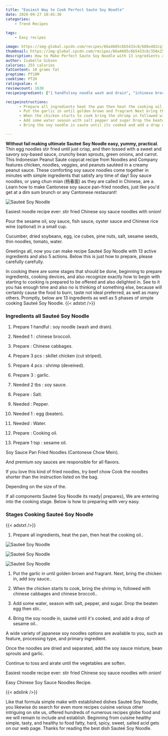 ```yaml
---
title: "Easiest Way to Cook Perfect Saute Soy Noodle"
date: 2020-09-27 10:45:36
categories:
    - Trend Recipes
    
tags:
    - Easy recipes

image: https://img-global.cpcdn.com/recipes/66a4685c6b5433c8/680x482cq70/sautee-soy-noodle-recipe-main-photo.jpg
thumbnail: https://img-global.cpcdn.com/recipes/66a4685c6b5433c8/350x250cq70/sautee-soy-noodle-recipe-main-photo.jpg
description: How to Make Perfect Saute Soy Noodle with 13 ingredients and 5 stages of easy cooking.
author: Isabelle Gibson
calories: 255 calories
fatContent: 10 grams fat
preptime: PT19M
cooktime: PT2H
ratingvalue: 4
reviewcount: 1630
recipeingredient: ["1 handfulsoy noodle wash and drain", "1chinese broccoli", "Chinese cabbages", "3 pcsskillet chicken cut striped", "4 pcsshrimp deveined", "3garlic", "2 tbssoy sauce", "Salt", "Pepper", "1egg beaten", "Water", "Cooking oil", "1 tspsesame oil"]

recipeinstructions: 
      - Prepare all ingredients heat the pan then heat the cooking oil 
      - Put the garlic in until golden brown and fragrant Next bring the chicken in add soy sauce 
      - When the chicken starts to cook bring the shrimp in followed with chinese cabbages and chinese broccoli 
      - Add some water season with salt pepper and sugar Drop the beaten egg then stir 
      - Bring the soy noodle in saute until its cooked and add a drop of sesame oil

---
```




**Without fail making ultimate Sauteé Soy Noodle easy, yummy, practical**. Thin egg noodles stir fried until just crisp, and then tossed with a sweet and savory soy-based sauce, crunchy bean sprouts, green onions, and carrot. This Indonesian Peanut Saute copycat recipe from Noodles and Company features chicken, noodles, veggies, and peanuts sautéed in a creamy peanut sauce. These comforting soy sauce noodles come together in minutes with simple ingredients that satisfy any time of day! Soy sauce noodles, or yang chun mian (杨春面) as they are called in Chinese, are a. Learn how to make Cantonese soy sauce pan-fried noodles, just like you&#39;d get at a dim sum brunch or any Cantonese restaurant!


![Sauteé Soy Noodle](https://img-global.cpcdn.com/recipes/66a4685c6b5433c8/680x482cq70/sautee-soy-noodle-recipe-main-photo.jpg "Sauteé Soy Noodle")



Easiest noodle recipe ever: stir fried Chinese soy sauce noodles with onion!

Pour the sesame oil, soy sauce, fish sauce, oyster sauce and Chinese rice wine (optional) in a small cup.

Cucumber, dried soybeans, egg, ice cubes, pine nuts, salt, sesame seeds, thin noodles, tomato, water.


Greetings all, now you can make recipe Sauteé Soy Noodle with 13 active ingredients and also 5 actions. Below this is just how to prepare, please carefully carefully.

In cooking there are some stages that should be done, beginning to prepare ingredients, cooking devices, and also recognize exactly how to begin with starting to cooking is prepared to be offered and also delighted in. See to it you has enough time and also no is thinking of something else, because will certainly cause the food to burn, taste not ideal preferred, as well as many others. Promptly, below are 13 ingredients as well as 5 phases of simple cooking Sauteé Soy Noodle.
{{< adstxt />}}

### Ingredients all Sauteé Soy Noodle


1. Prepare 1 handful : soy noodle (wash and drain).

1. Needed 1 : chinese broccoli.

1. Prepare  : Chinese cabbages.

1. Prepare 3 pcs : skillet chicken (cut striped).

1. Prepare 4 pcs : shrimp (deveined).

1. Prepare 3 : garlic.

1. Needed 2 tbs : soy sauce.

1. Prepare  : Salt.

1. Needed  : Pepper.

1. Needed 1 : egg (beaten).

1. Needed  : Water.

1. Prepare  : Cooking oil.

1. Prepare 1 tsp : sesame oil.


Soy Sauce Pan Fried Noodles (Cantonese Chow Mein).

And premium soy sauces are responsible for all flavors.

If you love this kind of fried noodles, try beef chow Cook the noodles shorter than the instruction listed on the bag.

Depending on the size of the.


If all components Sauteé Soy Noodle its ready| prepares}, We are entering into the cooking stage. Below is how to preparing with very easy.

### Stages Cooking Sauteé Soy Noodle

{{< adstxt />}}


1. Prepare all ingredients, heat the pan, then heat the cooking oil..



![Sauteé Soy Noodle](https://img-global.cpcdn.com/steps/4d3878f3fda9189f/160x128cq70/sautee-soy-noodle-recipe-step-1-photo.jpg" "Sauteé Soy Noodle")

![Sauteé Soy Noodle](https://img-global.cpcdn.com/steps/3a8f3483bd60f0cb/160x128cq70/sautee-soy-noodle-recipe-step-1-photo.jpg" "Sauteé Soy Noodle")

![Sauteé Soy Noodle](https://img-global.cpcdn.com/steps/5245006435db172a/160x128cq70/sautee-soy-noodle-recipe-step-1-photo.jpg" "Sauteé Soy Noodle")



1. Put the garlic in until golden brown and fragrant. Next, bring the chicken in, add soy sauce..



1. When the chicken starts to cook, bring the shrimp in, followed with chinese cabbages and chinese broccoli..



1. Add some water, season with salt, pepper, and sugar. Drop the beaten egg then stir..



1. Bring the soy noodle in, sauteé until it&#39;s cooked, and add a drop of sesame oil..




A wide variety of japanese soy noodles options are available to you, such as feature, processing type, and primary ingredient.

Once the noodles are dried and separated, add the soy sauce mixture, bean sprouts and garlic.

Continue to toss and airate until the vegetables are soften.

Easiest noodle recipe ever: stir fried Chinese soy sauce noodles with onion!

Easy Chinese Soy Sauce Noodles Recipe.


{{< adslink />}}

Like that formula simple make with established dishes Sauteé Soy Noodle, you likewise do search for even more recipes cuisine various other intriguing on site us, offered hundreds of numerous recipes globe food and we will remain to include and establish. Beginning from cuisine healthy simple, tasty, and healthy to food fatty, hard, spicy, sweet, salted acid gets on our web page. Thanks for reading the best dish Sauteé Soy Noodle.
